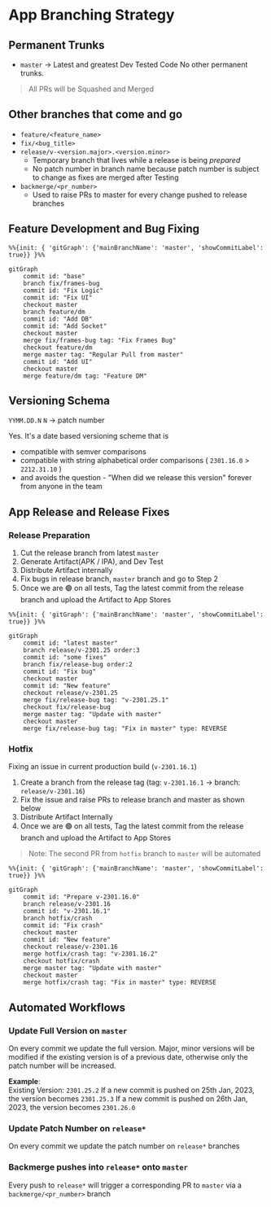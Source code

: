 # App Branching Strategy

## Permanent Trunks
* `master` -> Latest and greatest Dev Tested Code
No other permanent trunks.

> All PRs will be Squashed and Merged

## Other branches that come and go
* `feature/<feature_name>`
* `fix/<bug_title>`
* `release/v-<version.major>.<version.minor>` 
	* Temporary branch that lives while a release is being _prepared_
	* No patch number in branch name because patch number is subject to change as fixes are merged after Testing
* `backmerge/<pr_number>`
	* Used to raise PRs to master for every change pushed to release branches

## Feature Development and Bug Fixing
```mermaid
%%{init: { 'gitGraph': {'mainBranchName': 'master', 'showCommitLabel': true}} }%%

gitGraph
	commit id: "base"
	branch fix/frames-bug
	commit id: "Fix Logic"
	commit id: "Fix UI"
	checkout master
	branch feature/dm
	commit id: "Add DB"
	commit id: "Add Socket"
	checkout master
	merge fix/frames-bug tag: "Fix Frames Bug"
	checkout feature/dm
	merge master tag: "Regular Pull from master"
	commit id: "Add UI"
	checkout master
	merge feature/dm tag: "Feature DM"
```

## Versioning Schema
`YYMM.DD.N`
`N` -> patch number

Yes. It's a date based versioning scheme that is 
* compatible with semver comparisons
* compatible with string alphabetical order comparisons ( `2301.16.0` > `2212.31.10` )
* and avoids the question - "When did we release this version" forever from anyone in the team

## App Release and Release Fixes
### Release Preparation
1. Cut the release branch from latest `master`
1. Generate Artifact(APK / IPA), and Dev Test
1. Distribute Artifact internally
1. Fix bugs in release branch, `master` branch and go to Step 2
1. Once we are 🟢 on all tests, Tag the latest commit from the release branch and upload the Artifact to App Stores

```mermaid
%%{init: { 'gitGraph': {'mainBranchName': 'master', 'showCommitLabel': true}} }%%

gitGraph
	commit id: "latest master"
	branch release/v-2301.25 order:3
	commit id: "some fixes"
	branch fix/release-bug order:2
	commit id: "Fix bug"
	checkout master
	commit id: "New feature"
	checkout release/v-2301.25
	merge fix/release-bug tag: "v-2301.25.1"
	checkout fix/release-bug
	merge master tag: "Update with master"
	checkout master
	merge fix/release-bug tag: "Fix in master" type: REVERSE
```

### Hotfix
Fixing an issue in current production build (`v-2301.16.1`)
1. Create a branch from the release tag (tag: `v-2301.16.1` -> branch: `release/v-2301.16`)
1. Fix the issue and raise PRs to release branch and master as shown below
1. Distribute Artifact Internally
1. Once we are 🟢 on all tests, Tag the latest commit from the release branch and upload the Artifact to App Stores

> Note: The second PR from `hotfix` branch to `master` will be automated

```mermaid
%%{init: { 'gitGraph': {'mainBranchName': 'master', 'showCommitLabel': true}} }%%

gitGraph
	commit id: "Prepare v-2301.16.0"
	branch release/v-2301.16
	commit id: "v-2301.16.1"
	branch hotfix/crash
	commit id: "Fix crash"
	checkout master
	commit id: "New feature"
	checkout release/v-2301.16
	merge hotfix/crash tag: "v-2301.16.2"
	checkout hotfix/crash
	merge master tag: "Update with master"
	checkout master
	merge hotfix/crash tag: "Fix in master" type: REVERSE
```

## Automated Workflows
### Update Full Version on `master`
On every commit we update the full version. Major, minor versions will be modified if the existing version is of a previous date, otherwise only the patch number will be increased.

**Example**:  
Existing Version: `2301.25.2`
If a new commit is pushed on 25th Jan, 2023, the version becomes `2301.25.3`
If a new commit is pushed on 26th Jan, 2023, the version becomes `2301.26.0`

### Update Patch Number on `release*`
On every commit we update the patch number on `release*` branches

### Backmerge pushes into `release*` onto `master`
Every push to `release*` will trigger a corresponding PR to `master` via a `backmerge/<pr_number>` branch

